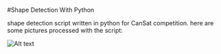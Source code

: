 #Shape Detection With Python

shape detection script written in python for CanSat competition.
here are some pictures processed with the script:

![Alt text](./outPutImages.jpg)
